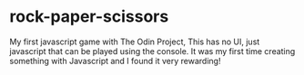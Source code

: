 # rock-paper-scissors
My first javascript game with The Odin Project,
This has no UI, just javascript that can be played using the console. It was my first time creating something with Javascript and I found it very rewarding!
